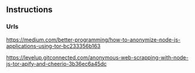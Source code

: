 ## Instructions 
### Urls
https://medium.com/better-programming/how-to-anonymize-node-js-applications-using-tor-bc233356b163

https://levelup.gitconnected.com/anonymous-web-scrapping-with-node-js-tor-apify-and-cheerio-3b36ec6a45dc
